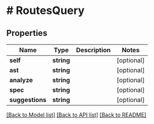 # # RoutesQuery

## Properties

Name | Type | Description | Notes
------------ | ------------- | ------------- | -------------
**self** | **string** |  | [optional] 
**ast** | **string** |  | [optional] 
**analyze** | **string** |  | [optional] 
**spec** | **string** |  | [optional] 
**suggestions** | **string** |  | [optional] 

[[Back to Model list]](../../README.md#documentation-for-models) [[Back to API list]](../../README.md#documentation-for-api-endpoints) [[Back to README]](../../README.md)



